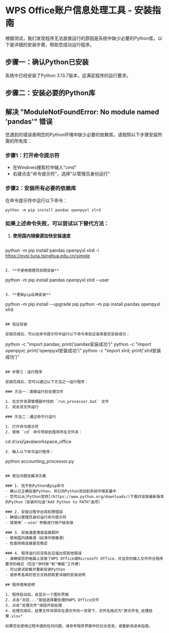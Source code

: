 # WPS Office账户信息处理工具 - 安装指南

根据测试，我们发现程序无法直接运行的原因是系统中缺少必要的Python库。以下是详细的安装步骤，帮助您成功运行程序。

## 步骤一：确认Python已安装

系统中已经安装了Python 3.13.7版本，这满足程序的运行要求。

## 步骤二：安装必要的Python库

## 解决 "ModuleNotFoundError: No module named 'pandas'" 错误

您遇到的错误表明您的Python环境中缺少必要的依赖库。请按照以下步骤安装所需的所有库：

### 步骤1：打开命令提示符

- 在Windows搜索栏中输入"cmd"
- 右键点击"命令提示符"，选择"以管理员身份运行"

### 步骤2：安装所有必要的依赖库

在命令提示符中运行以下命令：

```
python -m pip install pandas openpyxl xlrd
```

### 如果上述命令失败，可以尝试以下替代方法：

1. **使用国内镜像源加快安装速度**
   ```
python -m pip install pandas openpyxl xlrd -i https://pypi.tuna.tsinghua.edu.cn/simple
   ```

2. **不使用管理员权限安装**
   ```
python -m pip install pandas openpyxl xlrd --user
   ```

3. **更新pip后再安装**
   ```
python -m pip install --upgrade pip
python -m pip install pandas openpyxl xlrd
   ```

## 验证安装

安装完成后，可以在命令提示符中运行以下命令来验证各库是否安装成功：

```
python -c "import pandas; print('pandas安装成功')"
python -c "import openpyxl; print('openpyxl安装成功')"
python -c "import xlrd; print('xlrd安装成功')"
```

## 步骤三：运行程序

安装完成后，您可以通过以下方法之一运行程序：

### 方法一：直接运行批处理文件

1. 在文件资源管理器中找到 `run_processor.bat` 文件
2. 双击该文件运行

### 方法二：通过命令行运行

1. 打开命令提示符
2. 使用 `cd` 命令导航到程序所在文件夹：
   ```
   cd d:\xxj\java\workspace_office
   ```
3. 输入以下命令运行程序：
   ```
   python accounting_processor.py
   ```

## 常见问题及解决方案

### 1. 找不到Python或pip命令
- 确认已正确安装Python，并已将Python添加到系统环境变量中
- 您可以从[Python官网](https://www.python.org/downloads/)下载并安装最新版本的Python（安装时勾选"Add Python to PATH"选项）

### 2. 安装过程中出现权限错误
- 确保以管理员身份运行命令提示符
- 或使用`--user`参数进行用户级安装

### 3. 安装速度慢或连接超时
- 使用国内镜像源（如清华镜像源）
- 检查网络连接是否稳定

### 4. 程序运行后没有反应或出现其他错误
- 请确保您的电脑上安装了WPS Office或Microsoft Office，并且您的输入文件符合程序要求的格式（包含"序时账"和"模板"工作表）
- 可以尝试卸载并重新安装Python
- 或参考各库的官方文档获取更详细的安装说明

## 程序使用说明

1. 程序启动后，会显示一个图形界面
2. 点击"浏览..."按钮选择要处理的WPS Office文件
3. 点击"处理文件"按钮开始处理
4. 处理完成后，结果文件将保存在源文件同一目录下，文件名格式为"原文件名_处理结果.xlsx"

如果您在使用过程中遇到任何问题，请参考程序界面中的日志信息，或重新阅读本指南。